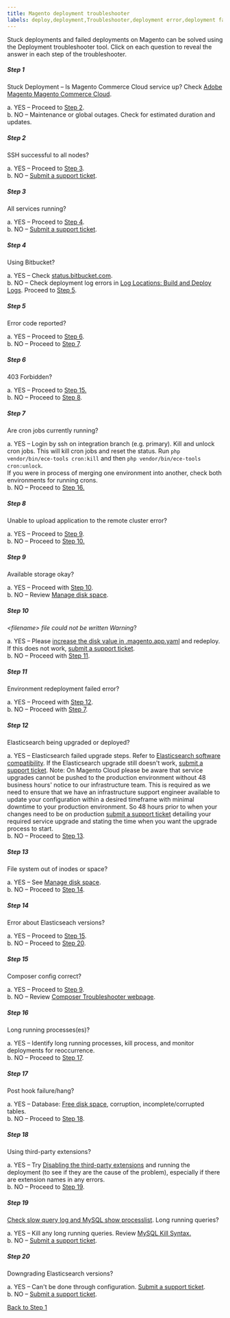 ```yaml
---
title: Magento deployment troubleshooter
labels: deploy,deployment,Troubleshooter,deployment error,deployment fails,stuck deployment
---
```


<div class="zd-accordion">
<div class="zd-accordion-panel">
<p>Stuck deployments and failed deployments on Magento can be solved using the Deployment troubleshooter tool. Click on each question to reveal the answer in each step of the troubleshooter.</p>
<h5>Step 1</h5>
<div class="zd-accordion-section">Stuck Deployment – Is Magento Commerce Cloud service up? Check <a href="https://status.adobe.com/products/3350/">Adobe Magento Magento Commerce Cloud</a>. </div>
<p class="zd-accordion-text">a. YES – Proceed to <a class="accordion-anchor" href="#zd-accordion-2">Step 2</a>.<br/>b. NO – Maintenance or global outages. Check for estimated duration and updates.</p>
</div>
<!---------This is one whole accordion panel.--------------->
<div class="zd-accordion-panel">
<h5>Step 2</h5>
<div class="zd-accordion-section">SSH successful to all nodes?</div>
<p class="zd-accordion-text">a. YES – Proceed to <a class="accordion-anchor" href="#zd-accordion-3">Step 3</a>.<br/>b. NO – <a href="https://support.magento.com/hc/en-us/articles/360019088251">Submit a support ticket</a>.</p>
</div>
<!---------This is one whole accordion panel.--------------->
<div class="zd-accordion-panel">
<h5>Step 3</h5>
<div class="zd-accordion-section">All services running?</div>
<p class="zd-accordion-text">a. YES – Proceed to <a class="accordion-anchor" href="#zd-accordion-4">Step 4</a>.<br/>b. NO – <a href="https://support.magento.com/hc/en-us/articles/360019088251">Submit a support ticket</a>.</p>
</div>
<!---------This is one whole accordion panel.--------------->
<div class="zd-accordion-panel">
<h5>Step 4</h5>
<div class="zd-accordion-section">Using Bitbucket?</div>
<p class="zd-accordion-text">a. YES – Check <a href="https://bitbucket.status.atlassian.com/">status.bitbucket.com</a>.<br/>b. NO – Check deployment log errors in <a href="https://devdocs.magento.com/cloud/project/log-locations.html#build-and-deploy-logs">Log Locations: Build and Deploy Logs</a>. Proceed to <a class="accordion-anchor" href="#zd-accordion-5">Step 5</a>.</p>
</div>
<!---------This is one whole accordion panel.--------------->
<div class="zd-accordion-panel">
<h5>Step 5</h5>
<div class="zd-accordion-section">Error code reported?</div>
<p class="zd-accordion-text">a. YES – Proceed to <a class="accordion-anchor" href="#zd-accordion-6">Step 6</a>.<br/>b. NO – Proceed to <a class="accordion-anchor" href="#zd-accordion-7">Step 7</a>.</p>
</div>
<!---------This is one whole accordion panel.--------------->
<div class="zd-accordion-panel">
<h5>Step 6</h5>
<div class="zd-accordion-section">403 Forbidden?</div>
<p class="zd-accordion-text">a. YES – Proceed to <a class="accordion-anchor" href="#zd-accordion-15">Step 15.</a> <br/>b. NO – Proceed to <a class="accordion-anchor" href="#zd-accordion-8">Step 8</a>.</p>
</div>
<!---------This is one whole accordion panel.--------------->
<div class="zd-accordion-panel">
<h5>Step 7</h5>
<div class="zd-accordion-section">Are cron jobs currently running?</div>
<p class="zd-accordion-text">a. YES – Login by ssh on integration branch (e.g. primary). Kill and unlock cron jobs. This will kill cron jobs and reset the status. Run <code>php vendor/bin/ece-tools cron:kill</code> and then <code>php vendor/bin/ece-tools cron:unlock</code>.<br/>If you were in process of merging one environment into another, check both environments for running crons. <br/>b. NO – Proceed to <a class="accordion-anchor" href="#zd-accordion-16">Step 16.</a> </p>
</div>
<!---------This is one whole accordion panel.--------------->
<div class="zd-accordion-panel">
<h5>Step 8</h5>
<div class="zd-accordion-section">Unable to upload application to the remote cluster error?</div>
<p class="zd-accordion-text">a. YES – Proceed to <a class="accordion-anchor" href="#zd-accordion-9">Step 9</a>.<br/>b. NO – Proceed to <a class="accordion-anchor" href="#zd-accordion-10">Step 10.</a></p>
</div>
<!---------This is one whole accordion panel.--------------->
<div class="zd-accordion-panel">
<h5>Step 9</h5>
<div class="zd-accordion-section">Available storage okay?</div>
<p class="zd-accordion-text">a. YES – Proceed with <a class="accordion-anchor" href="#zd-accordion-10">Step 10</a>.<br/>b. NO – Review <a href="https://devdocs.magento.com/cloud/project/manage-disk-space.html">Manage disk space</a>.</p>
</div>
<!---------This is one whole accordion panel.--------------->
<div class="zd-accordion-panel">
<h5>Step 10</h5>
<div class="zd-accordion-section">
<em>&lt;filename> file could not be written Warning</em>?</div>
<p class="zd-accordion-text">a. YES – Please <a href="https://devdocs.magento.com/cloud/project/manage-disk-space.html#application-disk-space">increase the disk value in .magento.app.yaml</a> and redeploy. If this does not work, <a href="https://support.magento.com/hc/en-us/articles/360019088251">submit a support ticket</a>.<br/>b. NO – Proceed with <a class="accordion-anchor" href="#zd-accordion-11">Step 11</a>.</p>
</div>
<!---------This is one whole accordion panel.--------------->
<div class="zd-accordion-panel">
<h5>Step 11 </h5>
<div class="zd-accordion-section">Environment redeployment failed error?</div>
<p class="zd-accordion-text">a. YES – Proceed with <a class="accordion-anchor" href="#zd-accordion-12">Step 12</a>.<br/>b. NO – Proceed with <a class="accordion-anchor" href="#zd-accordion-7">Step 7</a>.</p>
</div>
<!---------This is one whole accordion panel.--------------->
<div class="zd-accordion-panel">
<h5>Step 12</h5>
<div class="zd-accordion-section">Elasticsearch being upgraded or deployed?</div>
<p class="zd-accordion-text">a. YES – Elasticsearch failed upgrade steps. Refer to <a href="https://www.elastic.co/guide/en/elasticsearch/reference/current/setup-upgrade.html">Elasticsearch software compatibility</a>. If the Elasticsearch upgrade still doesn't work, <a href="https://support.magento.com/hc/en-us/articles/360019088251">submit a support ticket</a>. Note: On Magento Cloud please be aware that service upgrades cannot be pushed to the production environment without 48 business hours' notice to our infrastructure team. This is required as we need to ensure that we have an infrastructure support engineer available to update your configuration within a desired timeframe with minimal downtime to your production environment. So 48 hours prior to when your changes need to be on production <a href="https://support.magento.com/hc/en-us/articles/360019088251">submit a support ticket</a> detailing your required service upgrade and stating the time when you want the upgrade process to start.<br/>b. NO – Proceed to <a class="accordion-anchor" href="#zd-accordion-13">Step 13</a>.</p>
</div>
<!---------This is one whole accordion panel.--------------->
<div class="zd-accordion-panel">
<h5>Step 13</h5>
<div class="zd-accordion-section">File system out of inodes or space?</div>
<p class="zd-accordion-text">a. YES – See <a href="https://devdocs.magento.com/cloud/project/manage-disk-space.html">Manage disk space</a>.<br/>b. NO – Proceed to <a class="accordion-anchor" href="#zd-accordion-14">Step 14</a>.</p>
</div>
<!---------This is one whole accordion panel.--------------->
<div class="zd-accordion-panel">
<h5>Step 14</h5>
<div class="zd-accordion-section">Error about Elasticseach versions?</div>
<p class="zd-accordion-text">a. YES – Proceed to <a class="accordion-anchor" href="#zd-accordion-15">Step 15</a>. <br/>b. NO – Proceed to <a class="accordion-anchor" href="#zd-accordion-20">Step 20</a>. </p>
</div>
<!---------This is one whole accordion panel.--------------->
<div class="zd-accordion-panel">
<h5>Step 15</h5>
<div class="zd-accordion-section">Composer config correct? </div>
<p class="zd-accordion-text">a. YES – Proceed to <a class="accordion-anchor" href="#zd-accordion-9">Step 9</a>.<br/>b. NO –  Review <a href="https://getcomposer.org/doc/articles/troubleshooting.md">Composer Troubleshooter webpage</a>.</p>
</div>
<!---------This is one whole accordion panel.--------------->
<div class="zd-accordion-panel">
<h5>Step 16</h5>
<div class="zd-accordion-section">Long running processes(es)?</div>
<p class="zd-accordion-text">a. YES – Identify long running processes, kill process, and monitor deployments for reoccurrence.<br/>b. NO – Proceed to <a class="accordion-anchor" href="#zd-accordion-17">Step 17</a>.</p>
</div>
<!---------This is one whole accordion panel.--------------->
<div class="zd-accordion-panel">
<h5>Step 17</h5>
<div class="zd-accordion-section">Post hook failure/hang?</div>
<p class="zd-accordion-text">a. YES – Database: <a href="https://devdocs.magento.com/cloud/project/manage-disk-space.html#allocating-disk-space">Free disk space</a>, corruption, incomplete/corrupted tables.<br/>b.  NO – Proceed to <a class="accordion-anchor" href="#zd-accordion-18">Step 18</a>.</p>
</div>
<!---------This is one whole accordion panel.--------------->
<div class="zd-accordion-panel">
<h5>Step 18</h5>
<div class="zd-accordion-section">Using third-party extensions?</div>
<p class="zd-accordion-text">a. YES – Try <a href="https://devdocs.magento.com/cloud/howtos/install-components.html#manage-extensions">Disabling the third-party extensions</a> and running the deployment (to see if they are the cause of the problem), especially if there are extension names in any errors.<br/>b. NO – Proceed to <a class="accordion-anchor" href="#zd-accordion-19">Step 19</a>.</p>
</div>
<!---------This is one whole accordion panel.--------------->
<div class="zd-accordion-panel">
<h5>Step 19</h5>
<div class="zd-accordion-section">
<a href="https://support.magento.com/hc/en-us/articles/360030903091">Check slow query log and MySQL show processlist</a>. Long running queries?</div>
<p class="zd-accordion-text">a. YES – Kill any long running queries. Review <a href="https://dev.mysql.com/doc/refman/8.0/en/kill.html">MySQL Kill Syntax.<br/></a>b. NO – <a href="https://support.magento.com/hc/en-us/articles/360019088251">Submit a support ticket</a>.</p>
</div>
<!---------This is one whole accordion panel.--------------->
<div class="zd-accordion-panel">
<h5>Step 20</h5>
<div class="zd-accordion-section">Downgrading Elasticsearch versions?</div>
<p class="zd-accordion-text">a. YES – Can't be done through configuration. <a href="https://support.magento.com/hc/en-us/articles/360019088251">Submit a support ticket</a>.<br/>b. NO – <a href="https://support.magento.com/hc/en-us/articles/360019088251">Submit a support ticket</a>.</p>
</div>
<p><a href="#zd-accordion-1">Back to Step 1</a></p>
</div>